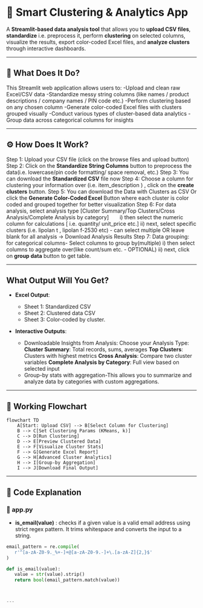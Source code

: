 
# 🧠 Smart Clustering & Analytics App

A **Streamlit-based data analysis tool** that allows you to **upload CSV files**, **standardize** i.e. preprocess it, perform **clustering** on selected columns, visualize the results, export color-coded Excel files, and **analyze clusters** through interactive dashboards.

---

## 📌 What Does It Do?

This Streamlit web application allows users to:
-Upload and clean raw Excel/CSV data
-Standardize messy string columns (like names / product descriptions / company names / PIN code etc.)
-Perform clustering based on any chosen column
-Generate color-coded Excel files with clusters grouped visually
-Conduct various types of cluster-based data analytics
-Group data across categorical columns for insights



---

## ⚙️ How Does It Work?

Step 1: Upload your CSV file (click on the browse files and upload button)
Step 2: Click on the **Standardize String Columns** button to preprocess the data(i.e. lowercase/pin code formatting/ space removal, etc.)
Step 3: You can download the **Standardized CSV** file now
Step 4: Choose a column for clustering your information over (i.e. item_description ) , click on the **create clusters** button.
Step 5: You can download the Data with Clusters as CSV Or click the **Generate Color-Coded Excel** Button where each cluster is color coded and grouped together for better visualization
Step 6: For data analysis, select analysis type [Cluster Summary/Top Clusters/Cross Analysis/Complete Analysis by category] 
    i) then select the numeric column for calculations [ i.e. quantity/ unit_price etc.]
    ii) next, select specific clusters (i.e. lipolan t , lipolan f-2530 etc) - can select multiple OR leave blank for all analysis -> Download Analysis Results
Step 7: Data grouping: for categorical columns- Select columns to group by(multiple) 
    i) then select columns to aggregate over(like count/sum etc. - OPTIONAL)
    ii) next, click on **group data** button to get table.

---

##  What Output Will You Get?

- **Excel Output**:
  - Sheet 1: Standardized CSV   
  - Sheet 2: Clustered data CSV
  - Sheet 3: Color-coded by cluster.
 
- **Interactive Outputs**:
  - Downloadable Insights from Analysis:
    Choose your Analysis Type:
    **Cluster Summary**: Total records, sums, averages
    **Top Clusters**: Clusters with highest metrics
    **Cross Analysis**: Compare two cluster variables
    **Complete Analysis by Category**: Full view based on selected input
  - Group-by stats with aggregation-This allows you to summarize and analyze data by categories with custom aggregations.

---

## 🔁 Working Flowchart

```mermaid
flowchart TD
    A[Start: Upload CSV] --> B[Select Column for Clustering]
    B --> C[Set Clustering Params (KMeans, k)]
    C --> D[Run Clustering]
    D --> E[Preview Clustered Data]
    E --> F[Visualize Cluster Stats]
    F --> G[Generate Excel Report]
    G --> H[Advanced Cluster Analytics]
    H --> I[Group-by Aggregation]
    I --> J[Download Final Output]
```

---

## 🧾 Code Explanation

### 🔹 app.py
- **is_email(value)** : checks if a given value is a valid email address using strict regex pattern.
    It trims whitespace and converts the input to a string.

 ```python
email_pattern = re.compile(
    r'^[a-zA-Z0-9._%+-]+@[a-zA-Z0-9.-]+\.[a-zA-Z]{2,}$'
)

def is_email(value):
    value = str(value).strip()
    return bool(email_pattern.match(value))



---


